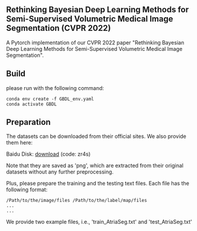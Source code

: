 ## Rethinking Bayesian Deep Learning Methods for Semi-Supervised Volumetric Medical Image Segmentation (CVPR 2022)

A Pytorch implementation of our CVPR 2022 paper "Rethinking Bayesian Deep Learning Methods for Semi-Supervised Volumetric Medical Image Segmentation".



Build
-----

please run with the following command:

```
conda env create -f GBDL_env.yaml
conda activate GBDL
```


Preparation
-----
The datasets can be downloaded from their official sites. We also provide them here:

Baidu Disk: <a href="https://pan.baidu.com/s/1yOGMBZOzlZ5UJ2EGh9y8CQ">download</a>  (code: zr4s)   

Note that they are saved as 'png', which are extracted from their original datasets without any further preprocessing. 

Plus, please prepare the training and the testing text files. Each file has the following format:

```
/Path/to/the/image/files /Path/to/the/label/map/files
...
...
```
We provide two example files, i.e., 'train_AtriaSeg.txt' and 'test_AtriaSeg.txt'
